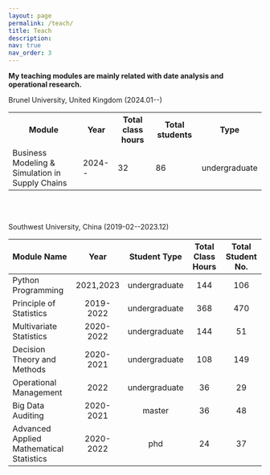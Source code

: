 ```yaml
---
layout: page
permalink: /teach/
title: Teach
description:
nav: true
nav_order: 3
---
```


**My teaching modules are mainly related with date analysis and operational research.**

Brunel University, United Kingdom (2024.01--)

<table>
  <tr>
    <th style="text-align: center;">Module</th>
    <th style="text-align: center;">Year</th>
    <th style="text-align: center;">Total class hours</th>
     <th style="text-align: center;">Total students</th>
<th style="text-align: center;">Type</th>
  </tr>
  <tr>
    <td>Business Modeling & Simulation in Supply Chains</td>
    <td>2024--</td>
    <td>32</td>
    <td>86</td>
<td>undergraduate</td>
  </tr>
</table>

<br/>
<br/>

Southwest University, China (2019-02--2023.12)

| Module Name                              | &nbsp;&nbsp;&nbsp;&nbsp; Year &nbsp;&nbsp;&nbsp;&nbsp; | Student Type  | Total Class Hours | Total Student No. |
| :--------------------------------------- | :----------------------------------------------------: | :-----------: | :---------------: | :---------------: |
| Python Programming                       |                       2021,2023                        | undergraduate |        144        |        106        |
| Principle of Statistics                  |                       2019-2022                        | undergraduate |        368        |        470        |
| Multivariate Statistics                  |                       2020-2022                        | undergraduate |        144        |        51         |
| Decision Theory and Methods              |                       2020-2021                        | undergraduate |        108        |        149        |
| Operational Management                   |                          2022                          | undergraduate |        36         |        29         |
| Big Data Auditing                        |                       2020-2021                        |    master     |        36         |        48         |
| Advanced Applied Mathematical Statistics |                       2020-2022                        |      phd      |        24         |        37         |
